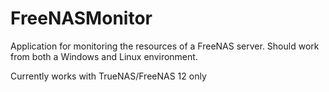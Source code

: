 # FreeNASMonitor
Application for monitoring the resources of a FreeNAS server.   Should work from both a Windows and Linux environment.

Currently works with TrueNAS/FreeNAS 12 only
